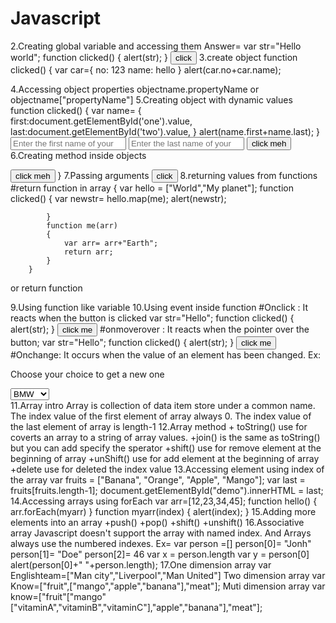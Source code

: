 # Javascript
2.Creating global variable and accessing them
Answer=
 var str="Hello world";
 function clicked()
{
alert(str);
}
<button onclick=clicked()>click</button>
3.create object
 function clicked()
{
 var car={
     no: 123
     name: hello
     }
alert(car.no+car.name);

4.Accessing object properties
objectname.propertyName
or
objectname["propertyName"]
5.Creating object with dynamic values
function clicked()
{
	var name=
	   	{
            first:document.getElementById('one').value,
            last:document.getElementById('two').value,
	   	}
	   	alert(name.first+name.last);
	   }
	<input type="text" id="one" placeholder="Enter the first name of your">
	<input type="text" id="two" placeholder="Enter the last name of your">
   <button onclick="clicked()">click meh</button>
6.Creating method inside objects
<!DOCTYPE html>
<html>
<head>
	<title></title>
	<script type="text/javascript">
	   function getting()
	   {
	   	var name=
	   	{
            first:"Yulong",
            last:"Ouk",
            myname : function()
            {
               return this.first+" "+this.last;
            }
	   	}
	   	alert(name.myname());
	   }
	</script>
</head>
<body>
   <button onclick="getting()">click meh</button>
</body>
</html>
}
7.Passing arguments
<!DOCTYPE html>
<html>
<head>
	<title>passing argument</title>
	<script type="text/javascript">
		function day(myday)
		{
			alert(myday);
		}
	</script>
</head>
<body>
       <button onclick="day('monday')">click</button>
</body>
</html>
8.returning values from functions
#return function in array
	{
			var hello = ["World","My planet"];
			function clicked()
			{
				var newstr= hello.map(me);
				alert(newstr);

			}
			function me(arr)
			{
				var arr= arr+"Earth";
				return arr;
			}
        }
or
return function 
<!DOCTYPE html>
<html>
<body>

<p id="demo"></p>

<script>
function myFunction(name) {
  return "Hello " + name;
}
document.getElementById("demo").innerHTML = myFunction("John");
</script>

</body>
</html>

9.Using function like variable
10.Using event inside function
#Onclick : It reacts when the button is clicked
var str="Hello";
function clicked()
{
alert(str);
}
<button onclick="clicked()">click me</button>
#onmoverover : It reacts when the pointer over the button;
var str="Hello";
function clicked()
{
alert(str);
}
<button onmouseover="clicked()">click me</button>
#Onchange: It occurs when the value of an element has been changed.
Ex:
<!DOCTYPE html>
<html>
<head>
	<title>return value</title>
	<script type="text/javascript">
		{
			function changed()
			{
				var car= document.getElementById("one").value;
				document.getElementById("show").innerHTML="You select"+ car;
			}
        }
	</script>
</head>
<body>
	<p>Choose your choice to get a new one</p>
  <select id="one" onchange="changed()">
  	<option value="BMW" >BMW</option>
  	<option value="Ford">Ford</option>
  	<option value="Toyota">Toyota</option>
  </select>
  <div id="show"></div>
</body>
</html>
11.Array intro
Array is collection of data item store under a common name.
The index value of the first element of array 
always 0.
The index value of the last element of array is length-1
12.Array method
+ toString() use for coverts an array to a string of array values.
+join() is the same as toString() but you can add specify the sperator
+shift() use for remove element at the beginning of array
+unShift() use for add element at the beginning of array
+delete use for deleted the index value
13.Accessing element using index of the array
var fruits = ["Banana", "Orange", "Apple", "Mango"];
var last = fruits[fruits.length-1];
document.getElementById("demo").innerHTML = last;
14.Accessing arrays using forEach
 var arr=[12,23,34,45];
	 function hello()
	 {
	 	arr.forEach(myarr)
	 }
	 function myarr(index)
	 {
	 	alert(index);
	 }
15.Adding more elements into an array
+push()
+pop()
+shift()
+unshift()
16.Associative array
Javascript doesn't support the array with named index.
And Arrays always use the numbered indexes.
Ex= var person =[]
        person[0]= "Jonh"
        person[1]= "Doe"
        person[2]= 46
var x = person.length
var y = person[0]
alert(person[0]+" "+person.length);
17.One dimension array
var Englishteam=["Man city","Liverpool","Man United"]
Two dimension array
var Know=["fruit",["mango","apple","banana"],"meat"];
Muti dimension array
var know=["fruit"["mango"["vitaminA","vitaminB","vitaminC"],"apple","banana"],"meat"];
